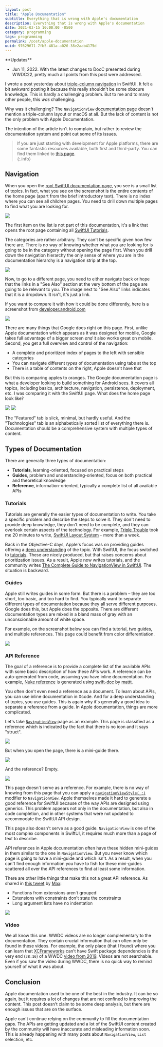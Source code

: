 ```yaml
---
layout: post
title: "Apple Documentation"
subtitle: Everything that is wrong with Apple's documentation
description: Everything that is wrong with Apple's documentation
date: 2021-02-15 10:00:00 -0500
category: programming
tags: programming
permalink: /post/apple-documentation
uuid: 97629671-7fb5-481a-a020-38e2aab4175d
---
```


<div class="UpdatesSections" markdown="1">
**Updates**

- Jun 11, 2022. With the latest changes to DocC presented during WWDC22, pretty much all points from this post were addressed.
</div>

I wrote a post yesterday about [triple-column navigation](https://kean.blog/post/triple-trouble) in SwiftUI. It felt a bit awkward posting it because this really shouldn't be some obscure knowledge. This is hardly a challenging problem. But to me and to many other people, this *was* challenging.

Why was it challenging? The `NavigationView` [documentation page](https://developer.apple.com/documentation/swiftui/navigationview) doesn't mention a triple-column layout or macOS at all. But the lack of content is not the only problem with Apple Documentation.

The intention of the article isn't to complain, but rather to review the documentation system and point out some of its issues.

> If you are just starting with development for Apple platforms, there are some fantastic resources available, both first and third-party. You can find them linked to [this page](https://developer.apple.com/swift/resources/).  
{:.info}

## Navigation

When you open the [root SwiftUI documentation page](https://developer.apple.com/documentation/swiftui), you see is a small list of topics. In fact, what you see on the screenshot is the entire contents of the home page (apart from the brief introductory text). There is no index where you can see all children pages. You need to drill down multiple pages to find what you are looking for.

<img class="NewScreenshot" src="{{ site.url }}/images/posts/apple-docs/01.png">

The first item on the list is not part of this documentation, it's a link that opens the root page containing all [SwiftUI Tutorials](https://developer.apple.com/tutorials/SwiftUI).

The categories are rather arbitrary. They can't be specific given how few there are. There is no way of knowing whether what you are looking for is going to be in the category without opening the page first. When you drill down the navigation hierarchy the only sense of where you are in the documentation hierarchy is a navigation strip at the top.

<img class="NewScreenshot" src="{{ site.url }}/images/posts/apple-docs/02.png">

Now, to go to a different page, you need to either navigate back or hope that the links in a "See Also" section at the very bottom of the page are going to be relevant to you. The image next to "See Also" links indicates that it is a dropdown. It isn't, it's just a link.

If you want to compare it with how it could be done differently, here is a screenshot from [developer.android.com](https://developer.android.com/guide/navigation/navigation-nested-graphs)

<img class="NewScreenshot" src="{{ site.url }}/images/posts/apple-docs/03.png">

There are many things that Google does right on this page. First, unlike Apple documentation which appears as it was designed for mobile, Google takes full advantage of a bigger screen *and* it also works great on mobile. Second, you get a full overview and control of the navigation:

- A complete and prioritized index of pages to the left with sensible categories
- You can navigate different *types* of documentation using tabs at the top
- There is a table of contents on the right, Apple doesn't have that

But this is comparing apples to oranges. The Google documentation page is what a developer looking to build something for Android sees. It covers all topics, including basics, architecture, navigation, persistence, deployment, etc. I was comparing it with the SwiftUI page. What does the home page look like?

<img class="NewScreenshot" src="{{ site.url }}/images/posts/apple-docs/05.png">
<img class="NewScreenshot" src="{{ site.url }}/images/posts/apple-docs/04.png">

The "Featured" tab is slick, minimal, but hardly useful. And the "Technologies" tab is an alphabetically sorted list of everything there is. Documentation should be a comprehensive system with multiple types of content.

## Types of Documentation

There are generally three types of documentation:

- **Tutorials**, learning-oriented, focused on practical steps
- **Guides**, problem and understanding-oriented, focus on both practical and theoretical knowledge
- **Reference**, information-oriented, typically a complete list of all available APIs

### Tutorials

Tutorials are generally the easier types of documentation to write. You take a specific problem and describe the steps to solve it. They don't need to provide deep knowledge, they don't need to be complete, and they can overlook certain aspects of the technology. For example, [Triple Trouble](https://kean.blog/post/triple-trouble) took me 20 minutes to write, [SwiftUI Layout System](https://kean.blog/post/swiftui-layout-system) - more than a week.

Back in the Objective-C days, Apple's focus was on providing guides offering a [deep understanding](https://developer.apple.com/library/archive/documentation/WindowsViews/Conceptual/ViewPG_iPhoneOS/Introduction/Introduction.html) of the topic. With SwiftUI, the focus switched to [tutorials](https://developer.apple.com/tutorials/swiftui/). These are nicely produced, but that raises concerns about prioritization issues. As a result, Apple now writes tutorials, and the community writes [The Complete Guide to NavigationView in SwiftUI](https://www.hackingwithswift.com/articles/216/complete-guide-to-navigationview-in-swiftui). The situation is backward.

### Guides

Apple still writes guides in some form. But there is a problem – they are too short, too basic, and too hard to find. You typically want to separate different types of documentation because they all serve different purposes. Google does this, but Apple does the opposite. There are different documentation types are mixed in a bland mass of gray with an unconscionable amount of white space.

For example, on the screenshot below you can find a tutorial, two guides, and multiple references. This page could benefit from color differentiation.

<img class="NewScreenshot" src="{{ site.url }}/images/posts/apple-docs/07.png">

### API Reference

The goal of a reference is to provide a complete list of the available APIs with some basic description of how these APIs work. A reference can be auto-generated from code, assuming you have inline documentation. For example, [Nuke reference](https://kean-org.github.io/docs/nuke/reference/9.2.0/) is generated using [swift-doc](https://github.com/SwiftDocOrg/swift-doc) by [mattt](https://twitter.com/mattt).

You often don't even need a reference as a document. To learn about APIs, you can use inline documentation in Xcode. And for a deep understanding of topics, you use guides. This is again why it's generally a good idea to separate a reference from a guide. In Apple documentation, things are more complicated.

Let's take [`NavigationView`](https://developer.apple.com/documentation/swiftui/navigationview) page as an example. This page is classified as a reference which is indicated by the fact that there is no icon and it says "struct".

<img class="NewScreenshot" src="{{ site.url }}/images/posts/apple-docs/10.png">

But when you open the page, there is a mini-guide there.

<img class="NewScreenshot" src="{{ site.url }}/images/posts/apple-docs/08.png">

And the reference? Empty.

<img class="NewScreenshot" src="{{ site.url }}/images/posts/apple-docs/09.png">

This page doesn't serve as a reference. For example, there is no way of knowing from this page that you can apply a [`navigationViewStyle(_:)`](https://developer.apple.com/documentation/swiftui/navigationview/navigationviewstyle(_:)) modifier to `NavigationView`. Apple themselves made it hard to generate a good reference for SwiftUI because of the way APIs are designed using generics. This problem appears not only in the documentation, but also in code completion, and in other systems that were not updated to accommodate the SwiftUI API design.

This page also doesn't serve as a good guide. `NavigationView` is one of the most complex components in SwiftUI, it requires much more than a page of text to describe. 

API references in Apple documentation often have these hidden mini-guides in them similar to the one in `NavigationView`. But you never know which page is going to have a mini-guide and which isn't. As a result, when you can't find enough information you have to fish for these mini-guides scattered all over the API references to find at least some information.

There are other little things that make this not a great API reference. As shared in [this tweet](https://twitter.com/maxdesiatov/status/1361709416916148225?s=20) by [Max](https://twitter.com/maxdesiatov):

- Functions from extensions aren't grouped
- Extensions with constraints don't state the constraints
- Long argument lists have no indentation

<img class="NewScreenshot" src="{{ site.url }}/images/posts/apple-docs/11.jpeg">

### Video

We all know this one. WWDC videos are no longer complementary to the documentation. They contain crucial information that can often only be found in these videos. For example, the only place (that I found) where you can learn that [XCFrameworks](https://kean.blog/post/xcframeworks-caveats) can't have Swift package dependencies is the very end (`38:16`) of a WWDC [video from 2019](https://developer.apple.com/videos/play/wwdc2019/416/). Videos are not searchable. Even if you saw the video during WWDC, there is no quick way to remind yourself of what it was about.

## Conclusion

Apple documentation used to be one of the best in the industry. It can be so again, but it requires a lot of changes that are not confined to improving the content. This post doesn't claim to be some deep analysis, but there are enough issues that are on the surface.

Apple can't continue relying on the community to fill the documentation gaps. The APIs are getting updated and a lot of the SwiftUI content created by the community will have inaccurate and misleading information soon. This is already happening with many posts about `NavigationView`, `List` selection, etc.
